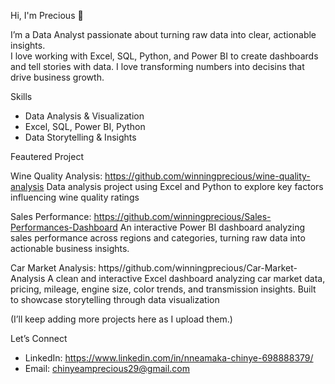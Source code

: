  Hi, I'm Precious 👋

I’m a Data Analyst passionate about turning raw data into clear, actionable insights.  
I love working with Excel, SQL, Python, and Power BI to create dashboards and tell stories with data.
I love transforming numbers into decisins that drive business growth.

 Skills
- Data Analysis & Visualization  
- Excel, SQL, Power BI, Python 
- Data Storytelling & Insights  

Feautered Project

 Wine Quality Analysis: https://github.com/winningprecious/wine-quality-analysis
   Data analysis project using Excel and Python to explore key factors influencing wine quality ratings
   
 Sales Performance: https://github.com/winningprecious/Sales-Performances-Dashboard
      An interactive Power BI dashboard analyzing sales performance across regions and categories, turning raw data into actionable business insights.

Car Market Analysis:
https//github.com/winningprecious/Car-Market-Analysis
     A clean and interactive Excel dashboard analyzing car market data, pricing, mileage, engine size, color trends, and transmission insights. Built to showcase storytelling through data visualization

(I’ll keep adding more projects here as I upload them.)  


Let’s Connect
- LinkedIn: https://www.linkedin.com/in/nneamaka-chinye-698888379/ 
- Email: chinyeamprecious29@gmail.com 
